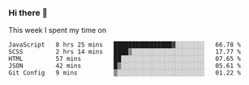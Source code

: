 ### Hi there 👋

<!--
**qiruohan/qiruohan** is a ✨ _special_ ✨ repository because its `README.md` (this file) appears on your GitHub profile.

Here are some ideas to get you started:

- 🔭 I’m currently working on ...
- 🌱 I’m currently learning ...
- 👯 I’m looking to collaborate on ...
- 🤔 I’m looking for help with ...
- 💬 Ask me about ...
- 📫 How to reach me: ...
- 😄 Pronouns: ...
- ⚡ Fun fact: ...
-->

This week I spent my time on 
<!--START_SECTION:waka-->
```text
JavaScript   8 hrs 25 mins   ████████████████▓░░░░░░░░   66.78 % 
SCSS         2 hrs 14 mins   ████▒░░░░░░░░░░░░░░░░░░░░   17.77 % 
HTML         57 mins         ██░░░░░░░░░░░░░░░░░░░░░░░   07.65 % 
JSON         42 mins         █▒░░░░░░░░░░░░░░░░░░░░░░░   05.61 % 
Git Config   9 mins          ▒░░░░░░░░░░░░░░░░░░░░░░░░   01.22 % 
```
<!--END_SECTION:waka-->
